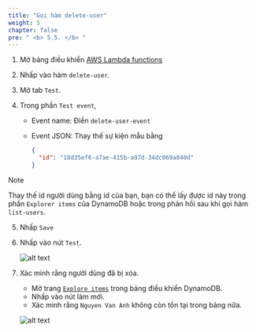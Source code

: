 ```yaml
---
title: "Gọi hàm delete-user"
weight: 5
chapter: false
pre: " <b> 5.5. </b> "
---
```


1. Mở bảng điều khiển [AWS Lambda functions](https://console.aws.amazon.com/lambda/home?#/functions)
2. Nhấp vào hàm `delete-user`.
3. Mở tab `Test`.
4. Trong phần `Test event`,

   - Event name: Điền `delete-user-event`
   - Event JSON: Thay thế sự kiện mẫu bằng

     ```json
     {
       "id": "18d35ef6-a7ae-415b-a97d-34dc069a840d"
     }
     ```

> [!NOTE]
> Thay thế id người dùng bằng id của bạn, bạn có thể lấy được id này trong phần `Explorer items` của DynamoDB hoặc trong phản hồi sau khi gọi hàm `list-users`.

5. Nhấp `Save`
6. Nhấp vào nút `Test`.

   ![alt text](/images/workshop-1/lambda-invoke-with-console--delete-user-event.jpg)

7. Xác minh rằng người dùng đã bị xóa.

   - Mở trang [`Explore items`](https://console.aws.amazon.com/dynamodbv2/home#item-explorer) trong bảng điều khiển DynamoDB.
   - Nhấp vào nút làm mới.
   - Xác minh rằng `Nguyen Van Anh` không còn tồn tại trong bảng nữa.

   ![alt text](/images/workshop-1/lambda-invoke-with-console--delete-user-verify.jpg)
